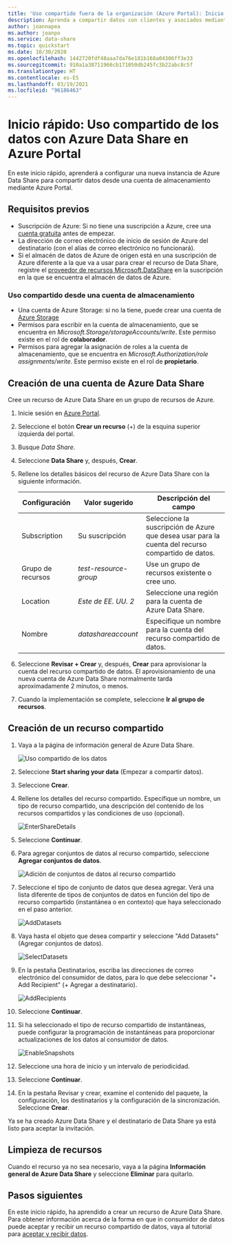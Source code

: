 ```yaml
---
title: 'Uso compartido fuera de la organización (Azure Portal): Inicio rápido de Azure Data Share'
description: Aprenda a compartir datos con clientes y asociados mediante Azure Data Share en este inicio rápido.
author: joannapea
ms.author: joanpo
ms.service: data-share
ms.topic: quickstart
ms.date: 10/30/2020
ms.openlocfilehash: 1442720fdf48aaa7da76e181b168a04306ff3e33
ms.sourcegitcommit: 910a1a38711966cb171050db245fc3b22abc8c5f
ms.translationtype: HT
ms.contentlocale: es-ES
ms.lasthandoff: 03/19/2021
ms.locfileid: "96186463"
---
```

# <a name="quickstart-share-data-using-azure-data-share-in-the-azure-portal"></a>Inicio rápido: Uso compartido de los datos con Azure Data Share en Azure Portal

En este inicio rápido, aprenderá a configurar una nueva instancia de Azure Data Share para compartir datos desde una cuenta de almacenamiento mediante Azure Portal.

## <a name="prerequisites"></a>Requisitos previos

* Suscripción de Azure: Si no tiene una suscripción a Azure, cree una [cuenta gratuita](https://azure.microsoft.com/free/) antes de empezar.
* La dirección de correo electrónico de inicio de sesión de Azure del destinatario (con el alias de correo electrónico no funcionará).
* Si el almacén de datos de Azure de origen está en una suscripción de Azure diferente a la que va a usar para crear el recurso de Data Share, registre el [proveedor de recursos Microsoft.DataShare](concepts-roles-permissions.md#resource-provider-registration) en la suscripción en la que se encuentra el almacén de datos de Azure. 

### <a name="share-from-a-storage-account"></a>Uso compartido desde una cuenta de almacenamiento

* Una cuenta de Azure Storage: si no la tiene, puede crear una cuenta de [Azure Storage](../storage/common/storage-account-create.md)
* Permisos para escribir en la cuenta de almacenamiento, que se encuentra en *Microsoft.Storage/storageAccounts/write*. Este permiso existe en el rol de **colaborador**.
* Permisos para agregar la asignación de roles a la cuenta de almacenamiento, que se encuentra en *Microsoft.Authorization/role assignments/write*. Este permiso existe en el rol de **propietario**. 

## <a name="create-a-data-share-account"></a>Creación de una cuenta de Azure Data Share

Cree un recurso de Azure Data Share en un grupo de recursos de Azure.

1. Inicie sesión en [Azure Portal](https://portal.azure.com/).

1. Seleccione el botón **Crear un recurso** (+) de la esquina superior izquierda del portal.

1. Busque *Data Share*.

1. Seleccione **Data Share** y, después, **Crear**.

1. Rellene los detalles básicos del recurso de Azure Data Share con la siguiente información. 

   **Configuración** | **Valor sugerido** | **Descripción del campo**
   |---|---|---|
   | Subscription | Su suscripción | Seleccione la suscripción de Azure que desea usar para la cuenta del recurso compartido de datos.|
   | Grupo de recursos | *test-resource-group* | Use un grupo de recursos existente o cree uno. |
   | Location | *Este de EE. UU. 2* | Seleccione una región para la cuenta de Azure Data Share.
   | Nombre | *datashareaccount* | Especifique un nombre para la cuenta del recurso compartido de datos. |

1. Seleccione **Revisar + Crear** y, después, **Crear** para aprovisionar la cuenta del recurso compartido de datos. El aprovisionamiento de una nueva cuenta de Azure Data Share normalmente tarda aproximadamente 2 minutos, o menos.

1. Cuando la implementación se complete, seleccione **Ir al grupo de recursos**.

## <a name="create-a-share"></a>Creación de un recurso compartido

1. Vaya a la página de información general de Azure Data Share.

   ![Uso compartido de los datos](./media/share-receive-data.png "Uso compartido de los datos") 

1. Seleccione **Start sharing your data** (Empezar a compartir datos).

1. Seleccione **Crear**.

1. Rellene los detalles del recurso compartido. Especifique un nombre, un tipo de recurso compartido, una descripción del contenido de los recursos compartidos y las condiciones de uso (opcional). 

   ![EnterShareDetails](./media/enter-share-details.png "Introducción de detalles del recurso compartido") 

1. Seleccione **Continuar**.

1. Para agregar conjuntos de datos al recurso compartido, seleccione **Agregar conjuntos de datos**. 

   ![Adición de conjuntos de datos al recurso compartido](./media/datasets.png "Conjuntos de datos")

1. Seleccione el tipo de conjunto de datos que desea agregar. Verá una lista diferente de tipos de conjuntos de datos en función del tipo de recurso compartido (instantánea o en contexto) que haya seleccionado en el paso anterior. 

   ![AddDatasets](./media/add-datasets.png "Incorporación de conjuntos de datos")    

1. Vaya hasta el objeto que desea compartir y seleccione "Add Datasets" (Agregar conjuntos de datos). 

   ![SelectDatasets](./media/select-datasets.png "Selección de conjuntos de datos")    

1. En la pestaña Destinatarios, escriba las direcciones de correo electrónico del consumidor de datos, para lo que debe seleccionar "+ Add Recipient" (+ Agregar a destinatario).

   ![AddRecipients](./media/add-recipient.png "Adición de destinatarios") 

1. Seleccione **Continuar**.

1. Si ha seleccionado el tipo de recurso compartido de instantáneas, puede configurar la programación de instantáneas para proporcionar actualizaciones de los datos al consumidor de datos. 

   ![EnableSnapshots](./media/enable-snapshots.png "Habilitación de instantáneas") 

1. Seleccione una hora de inicio y un intervalo de periodicidad. 

1. Seleccione **Continuar**.

1. En la pestaña Revisar y crear, examine el contenido del paquete, la configuración, los destinatarios y la configuración de la sincronización. Seleccione **Crear**.

Ya se ha creado Azure Data Share y el destinatario de Data Share ya está listo para aceptar la invitación.

## <a name="clean-up-resources"></a>Limpieza de recursos

Cuando el recurso ya no sea necesario, vaya a la página **Información general de Azure Data Share** y seleccione **Eliminar** para quitarlo.

## <a name="next-steps"></a>Pasos siguientes

En este inicio rápido, ha aprendido a crear un recurso de Azure Data Share. Para obtener información acerca de la forma en que in consumidor de datos puede aceptar y recibir un recurso compartido de datos, vaya al tutorial para [aceptar y recibir datos](subscribe-to-data-share.md). 
